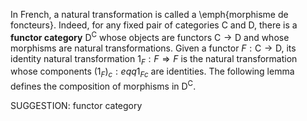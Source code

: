 In French, a natural transformation is called a \emph{morphisme de foncteurs}.   Indeed,  for any fixed pair of categories $\mathsf{C}$ and $\mathsf{D}$, there is a **functor category** $\mathsf{D}^\mathsf{C}$ whose objects are functors $\mathsf{C} \to \mathsf{D}$ and whose morphisms are natural transformations. Given a functor $F : \mathsf{C} \to \mathsf{D}$, its identity natural transformation $1_F : F \Rightarrow F$ is the natural transformation whose components  $(1_F)_c :eqq 1_{Fc}$ are identities. The following lemma defines the composition of morphisms in $\mathsf{D}^\mathsf{C}$.

SUGGESTION: functor category